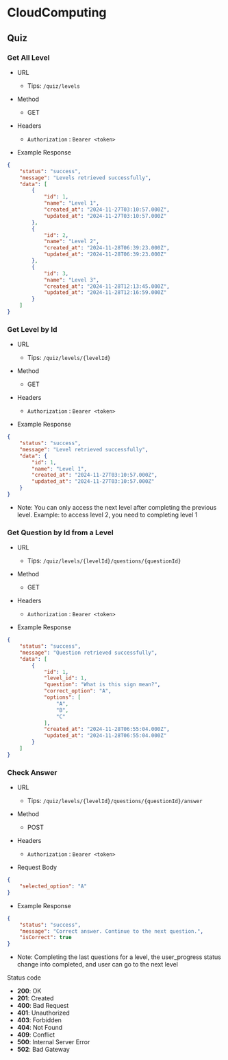 # CloudComputing

## Quiz
### Get All Level

- URL

  - Tips: `/quiz/levels`

- Method

  - GET

- Headers

  - `Authorization` : `Bearer <token>`

- Example Response

```json
{
    "status": "success",
    "message": "Levels retrieved successfully",
    "data": [
        {
            "id": 1,
            "name": "Level 1",
            "created_at": "2024-11-27T03:10:57.000Z",
            "updated_at": "2024-11-27T03:10:57.000Z"
        },
        {
            "id": 2,
            "name": "Level 2",
            "created_at": "2024-11-28T06:39:23.000Z",
            "updated_at": "2024-11-28T06:39:23.000Z"
        },
        {
            "id": 3,
            "name": "Level 3",
            "created_at": "2024-11-28T12:13:45.000Z",
            "updated_at": "2024-11-28T12:16:59.000Z"
        }
    ]
}
```

### Get Level by Id

- URL

  - Tips: `/quiz/levels/{levelId}`

- Method

  - GET

- Headers

  - `Authorization` : `Bearer <token>`

- Example Response

```json
{
    "status": "success",
    "message": "Level retrieved successfully",
    "data": {
        "id": 1,
        "name": "Level 1",
        "created_at": "2024-11-27T03:10:57.000Z",
        "updated_at": "2024-11-27T03:10:57.000Z"
    }
}
```
- Note: 
You can only access the next level after completing the previous level. Example: to access level 2, you need to completing level 1

### Get Question by Id from a Level

- URL

  - Tips: `/quiz/levels/{levelId}/questions/{questionId}`

- Method

  - GET

- Headers

  - `Authorization` : `Bearer <token>`

- Example Response

```json
{
    "status": "success",
    "message": "Question retrieved successfully",
    "data": [
        {
            "id": 1,
            "level_id": 1,
            "question": "What is this sign mean?",
            "correct_option": "A",
            "options": [
                "A",
                "B",
                "C"
            ],
            "created_at": "2024-11-28T06:55:04.000Z",
            "updated_at": "2024-11-28T06:55:04.000Z"
        }
    ]
}
```

### Check Answer

- URL

  - Tips: `/quiz/levels/{levelId}/questions/{questionId}/answer`

- Method

  - POST

- Headers

  - `Authorization` : `Bearer <token>`

- Request Body
```json
{
    "selected_option": "A"
}
```

- Example Response

```json
{
    "status": "success",
    "message": "Correct answer. Continue to the next question.",
    "isCorrect": true
}
```

- Note: 
Completing the last questions for a level, the user_progress status change into completed, and user can go to the next level

Status code
- **200**: OK
- **201**: Created
- **400**: Bad Request
- **401**: Unauthorized
- **403**: Forbidden
- **404**: Not Found
- **409**: Conflict
- **500**: Internal Server Error
- **502**: Bad Gateway